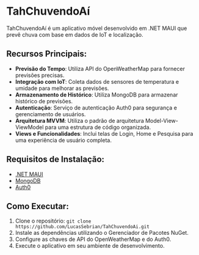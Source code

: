 # TahChuvendoAí

TahChuvendoAí é um aplicativo móvel desenvolvido em .NET MAUI que prevê chuva com base em dados de IoT e localização.

## Recursos Principais:
- **Previsão do Tempo**: Utiliza API do OpenWeatherMap para fornecer previsões precisas.
- **Integração com IoT**: Coleta dados de sensores de temperatura e umidade para melhorar as previsões.
- **Armazenamento de Histórico**: Utiliza MongoDB para armazenar histórico de previsões.
- **Autenticação**: Serviço de autenticação Auth0 para segurança e gerenciamento de usuários.
- **Arquitetura MVVM**: Utiliza o padrão de arquitetura Model-View-ViewModel para uma estrutura de código organizada.
- **Views e Funcionalidades**: Inclui telas de Login, Home e Pesquisa para uma experiência de usuário completa.

## Requisitos de Instalação:
- [.NET MAUI](https://github.com/dotnet/maui)
- [MongoDB](https://www.mongodb.com/)
- [Auth0](https://auth0.com/)

## Como Executar:
1. Clone o repositório: `git clone https://github.com/LucasSebrian/TahChuvendoAi.git`
2. Instale as dependências utilizando o Gerenciador de Pacotes NuGet.
3. Configure as chaves de API do OpenWeatherMap e do Auth0.
4. Execute o aplicativo em seu ambiente de desenvolvimento.

